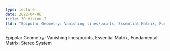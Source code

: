 ```yaml
---
type: lecture
date: 2022-04-06
title: 3D Vision I
tldr: "Epipolar Geometry: Vanishing lines/points, Essential Matrix, Fundamental Matrix; Stereo System"
---
```

Epipolar Geometry: Vanishing lines/points, Essential Matrix, Fundamental Matrix; Stereo System
